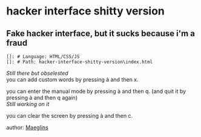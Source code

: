 # hacker interface shitty version

## Fake hacker interface, but it sucks because i'm a fraud

    []: # Language: HTML/CSS/JS
    []: # Path: hacker-interface-shitty-version\index.html

*Still there but obselested*  
you can add custom words by pressing à and then x.

you can enter the manual mode by pressing à and then q. (and quit it by pressing à and then q again)  
*Still working on it*

you can clear the screen by pressing à and then c.

author: [MaegIins](https://github.com/MaegIins)